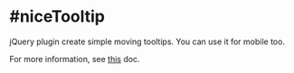 #niceTooltip
===========

jQuery plugin create simple moving tooltips.
You can use it for mobile too.

For more information, see [this](http://bloomca.github.io/niceTooltip/) doc.
